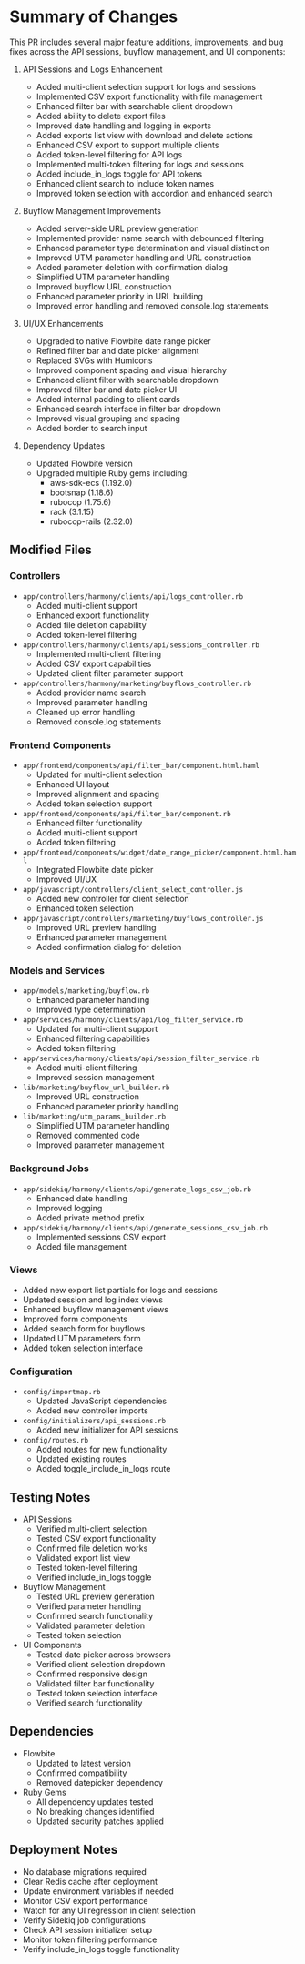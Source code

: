 # Summary of Changes

This PR includes several major feature additions, improvements, and bug fixes across the API sessions, buyflow management, and UI components:

1. API Sessions and Logs Enhancement
   - Added multi-client selection support for logs and sessions
   - Implemented CSV export functionality with file management
   - Enhanced filter bar with searchable client dropdown
   - Added ability to delete export files
   - Improved date handling and logging in exports
   - Added exports list view with download and delete actions
   - Enhanced CSV export to support multiple clients
   - Added token-level filtering for API logs
   - Implemented multi-token filtering for logs and sessions
   - Added include_in_logs toggle for API tokens
   - Enhanced client search to include token names
   - Improved token selection with accordion and enhanced search

2. Buyflow Management Improvements
   - Added server-side URL preview generation
   - Implemented provider name search with debounced filtering
   - Enhanced parameter type determination and visual distinction
   - Improved UTM parameter handling and URL construction
   - Added parameter deletion with confirmation dialog
   - Simplified UTM parameter handling
   - Improved buyflow URL construction
   - Enhanced parameter priority in URL building
   - Improved error handling and removed console.log statements

3. UI/UX Enhancements
   - Upgraded to native Flowbite date range picker
   - Refined filter bar and date picker alignment
   - Replaced SVGs with Humicons
   - Improved component spacing and visual hierarchy
   - Enhanced client filter with searchable dropdown
   - Improved filter bar and date picker UI
   - Added internal padding to client cards
   - Enhanced search interface in filter bar dropdown
   - Improved visual grouping and spacing
   - Added border to search input

4. Dependency Updates
   - Updated Flowbite version
   - Upgraded multiple Ruby gems including:
     - aws-sdk-ecs (1.192.0)
     - bootsnap (1.18.6)
     - rubocop (1.75.6)
     - rack (3.1.15)
     - rubocop-rails (2.32.0)

## Modified Files

### Controllers
- `app/controllers/harmony/clients/api/logs_controller.rb`
  - Added multi-client support
  - Enhanced export functionality
  - Added file deletion capability
  - Added token-level filtering
- `app/controllers/harmony/clients/api/sessions_controller.rb`
  - Implemented multi-client filtering
  - Added CSV export capabilities
  - Updated client filter parameter support
- `app/controllers/harmony/marketing/buyflows_controller.rb`
  - Added provider name search
  - Improved parameter handling
  - Cleaned up error handling
  - Removed console.log statements

### Frontend Components
- `app/frontend/components/api/filter_bar/component.html.haml`
  - Updated for multi-client selection
  - Enhanced UI layout
  - Improved alignment and spacing
  - Added token selection support
- `app/frontend/components/api/filter_bar/component.rb`
  - Enhanced filter functionality
  - Added multi-client support
  - Added token filtering
- `app/frontend/components/widget/date_range_picker/component.html.haml`
  - Integrated Flowbite date picker
  - Improved UI/UX
- `app/javascript/controllers/client_select_controller.js`
  - Added new controller for client selection
  - Enhanced token selection
- `app/javascript/controllers/marketing/buyflows_controller.js`
  - Improved URL preview handling
  - Enhanced parameter management
  - Added confirmation dialog for deletion

### Models and Services
- `app/models/marketing/buyflow.rb`
  - Enhanced parameter handling
  - Improved type determination
- `app/services/harmony/clients/api/log_filter_service.rb`
  - Updated for multi-client support
  - Enhanced filtering capabilities
  - Added token filtering
- `app/services/harmony/clients/api/session_filter_service.rb`
  - Added multi-client filtering
  - Improved session management
- `lib/marketing/buyflow_url_builder.rb`
  - Improved URL construction
  - Enhanced parameter priority handling
- `lib/marketing/utm_params_builder.rb`
  - Simplified UTM parameter handling
  - Removed commented code
  - Improved parameter management

### Background Jobs
- `app/sidekiq/harmony/clients/api/generate_logs_csv_job.rb`
  - Enhanced date handling
  - Improved logging
  - Added private method prefix
- `app/sidekiq/harmony/clients/api/generate_sessions_csv_job.rb`
  - Implemented sessions CSV export
  - Added file management

### Views
- Added new export list partials for logs and sessions
- Updated session and log index views
- Enhanced buyflow management views
- Improved form components
- Added search form for buyflows
- Updated UTM parameters form
- Added token selection interface

### Configuration
- `config/importmap.rb`
  - Updated JavaScript dependencies
  - Added new controller imports
- `config/initializers/api_sessions.rb`
  - Added new initializer for API sessions
- `config/routes.rb`
  - Added routes for new functionality
  - Updated existing routes
  - Added toggle_include_in_logs route

## Testing Notes
- API Sessions
  - Verified multi-client selection
  - Tested CSV export functionality
  - Confirmed file deletion works
  - Validated export list view
  - Tested token-level filtering
  - Verified include_in_logs toggle
- Buyflow Management
  - Tested URL preview generation
  - Verified parameter handling
  - Confirmed search functionality
  - Validated parameter deletion
  - Tested token selection
- UI Components
  - Tested date picker across browsers
  - Verified client selection dropdown
  - Confirmed responsive design
  - Validated filter bar functionality
  - Tested token selection interface
  - Verified search functionality

## Dependencies
- Flowbite
  - Updated to latest version
  - Confirmed compatibility
  - Removed datepicker dependency
- Ruby Gems
  - All dependency updates tested
  - No breaking changes identified
  - Updated security patches applied

## Deployment Notes
- No database migrations required
- Clear Redis cache after deployment
- Update environment variables if needed
- Monitor CSV export performance
- Watch for any UI regression in client selection
- Verify Sidekiq job configurations
- Check API session initializer setup
- Monitor token filtering performance
- Verify include_in_logs toggle functionality